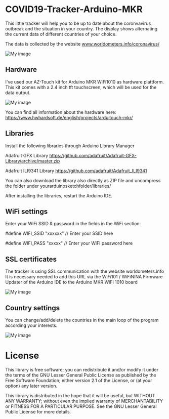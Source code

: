 # COVID19-Tracker-Arduino-MKR
This little tracker will help you to be up to date about the coronvavirus outbreak and the situation in your country. The display shows alternating the current data of different countries of your choice.

The data is collected by the website www.worldometers.info/coronavirus/

![My image](https://hackster.imgix.net/uploads/attachments/1089824/_tH0IrpXr0o.blob?auto=compress%2Cformat&w=900&h=675&fit=min)

## Hardware 

I've used our AZ-Touch kit for Arduino MKR WiFi1010 as hardware plattform. This kit comes with a 2.4 inch tft touchscreen, which will be used for the data output.

![My image](https://hackster.imgix.net/uploads/attachments/1089826/mkr_extended_kit_8R81xIIxzy.jpg?auto=compress%2Cformat&w=680&h=510&fit=max)

You can find all information about the hardware here:
https://www.hwhardsoft.de/english/projects/arduitouch-mkr/


## Libraries

Install the following libraries through Arduino Library Manager

Adafruit GFX Library https://github.com/adafruit/Adafruit-GFX-Library/archive/master.zip 

Adafruit ILI9341 Library https://github.com/adafruit/Adafruit_ILI9341 

You can also download the library also directly as ZIP file and uncompress the folder under yourarduinosketchfolder/libraries/   

After installing the libraries, restart the Arduino IDE. 

## WiFi settings

Enter your WiFi SSID & password in the fields in the WiFi section: 

#define WIFI_SSID "xxxxxx"    // Enter your SSID here 

#define WIFI_PASS "xxxxx"    // Enter your WiFi password here 


## SSL certificates
The tracker is using SSL communication with the website worldometers.info It is necessary needed to add this URL via the WiFi101 / WiFiNINA Firmware Updater of the Arduino IDE to the Arduino MKR WiFi 1010 board

![My image](https://hackster.imgix.net/uploads/attachments/1089828/grafik_eRLuAc5tGD.png?auto=compress%2Cformat&w=680&h=510&fit=max)


## Country settings

You can change/add/delete the countries in the main loop of the program according your interests.

![My image](https://hackster.imgix.net/uploads/attachments/1089827/grafik_5hEqived4T.png?auto=compress%2Cformat&w=740&h=555&fit=max)



# License

This library is free software; you can redistribute it and/or
modify it under the terms of the GNU Lesser General Public
License as published by the Free Software Foundation; either
version 2.1 of the License, or (at your option) any later version.

This library is distributed in the hope that it will be useful,
but WITHOUT ANY WARRANTY; without even the implied warranty of
MERCHANTABILITY or FITNESS FOR A PARTICULAR PURPOSE.  See the GNU
Lesser General Public License for more details.
